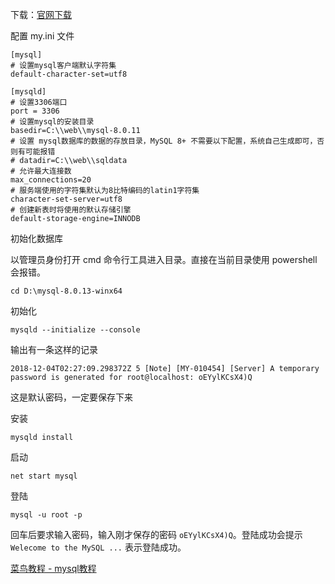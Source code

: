 下载：[官网下载](https://dev.mysql.com/downloads/mysql/)

配置 my.ini 文件

```
[mysql]
# 设置mysql客户端默认字符集
default-character-set=utf8
 
[mysqld]
# 设置3306端口
port = 3306
# 设置mysql的安装目录
basedir=C:\\web\\mysql-8.0.11
# 设置 mysql数据库的数据的存放目录，MySQL 8+ 不需要以下配置，系统自己生成即可，否则有可能报错
# datadir=C:\\web\\sqldata
# 允许最大连接数
max_connections=20
# 服务端使用的字符集默认为8比特编码的latin1字符集
character-set-server=utf8
# 创建新表时将使用的默认存储引擎
default-storage-engine=INNODB
```

初始化数据库

以管理员身份打开 cmd 命令行工具进入目录。直接在当前目录使用 powershell 会报错。

```
cd D:\mysql-8.0.13-winx64
```

初始化

```
mysqld --initialize --console
```

输出有一条这样的记录

```
2018-12-04T02:27:09.298372Z 5 [Note] [MY-010454] [Server] A temporary password is generated for root@localhost: oEYylKCsX4)Q
```

这是默认密码，一定要保存下来

安装

```
mysqld install
```

启动
```
net start mysql
```

登陆

```
mysql -u root -p
```

回车后要求输入密码，输入刚才保存的密码 `oEYylKCsX4)Q`。登陆成功会提示 `Welecome to the MySQL ...` 表示登陆成功。


[菜鸟教程 - mysql教程](http://www.runoob.com/mysql/mysql-install.html)